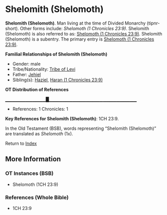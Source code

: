 # Shelomith (Shelomoth)
**Shelomith (Shelomoth)**. 
Man living at the time of Divided Monarchy (tipnr-short). 
Other forms include: 
*Shelomoth (1 Chronicles 23:9)*. 
Shelomith (Shelomoth) is also referred to as: 
[Shelomoth (1 Chronicles 23:9)](Shelomoth.2.md). 
Shelomith (Shelomoth) is a subentry. The primary entry is 
[Shelomoth (1 Chronicles 23:9)](Shelomoth.2.md). 




**Familial Relationships of Shelomith (Shelomoth)**


* Gender: male
* Tribe/Nationality: [Tribe of Levi](../../../groups/md/acai/Levi.md)
* Father: [Jehiel](Jehiel.2.md)
* Sibling(s): [Haziel](Haziel.md), [Haran (1 Chronicles 23:9)](Haran.2.md)


**OT Distribution of References**

▁▁▁▁▁▁▁▁▁▁▁▁█▁▁▁▁▁▁▁▁▁▁▁▁▁▁▁▁▁▁▁▁▁▁▁▁▁▁
* References: 1 Chronicles: 1



**Key References for Shelomith (Shelomoth)**: 
1CH 23:9. 


In the Old Testament (BSB), words representing “Shelomith (Shelomoth)” are translated as 
*Shelomoth* (1x). 




Return to [Index](00-Index.md)

## More Information

### OT Instances (BSB)

* Shelomoth (1CH 23:9)



### References (Whole Bible)

* 1CH 23:9




